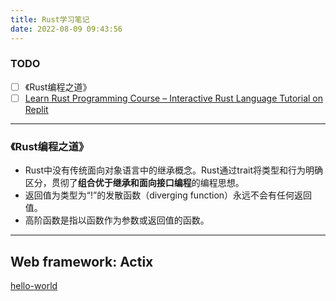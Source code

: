 ```yaml
---
title: Rust学习笔记
date: 2022-08-09 09:43:56
---
```

### TODO
- [ ] 《Rust编程之道》
- [ ] [Learn Rust Programming Course – Interactive Rust Language Tutorial on Replit](https://www.freecodecamp.org/news/rust-in-replit/)

---

### 《Rust编程之道》
- Rust中没有传统面向对象语言中的继承概念。Rust通过trait将类型和行为明确区分，贯彻了**组合优于继承和面向接口编程**的编程思想。
- 返回值为类型为“!”的发散函数（diverging function）永远不会有任何返回值。
- 高阶函数是指以函数作为参数或返回值的函数。

---

## Web framework:  Actix
[hello-world](https://actix.rs/docs/getting-started)